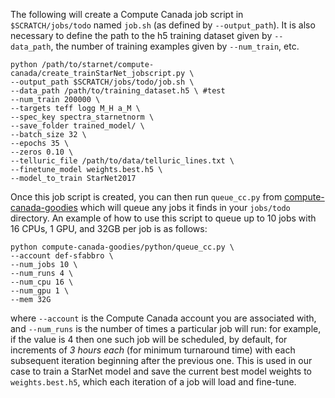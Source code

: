 The following will create a Compute Canada job script in `$SCRATCH/jobs/todo` named `job.sh` (as defined by `--output_path`).
It is also necessary to define the path to the h5 training dataset given by `--data_path`, the number of training examples 
given by `--num_train`, etc.

```
python /path/to/starnet/compute-canada/create_trainStarNet_jobscript.py \
--output_path $SCRATCH/jobs/todo/job.sh \
--data_path /path/to/training_dataset.h5 \ #test
--num_train 200000 \
--targets teff logg M_H a_M \
--spec_key spectra_starnetnorm \
--save_folder trained_model/ \
--batch_size 32 \
--epochs 35 \
--zeros 0.10 \
--telluric_file /path/to/data/telluric_lines.txt \
--finetune_model weights.best.h5 \
--model_to_train StarNet2017 
```

Once this job script is created, you can then run `queue_cc.py` from [compute-canada-goodies](https://github.com/vcg-uvic/compute-canada-goodies)
which will queue any jobs it finds in your `jobs/todo` directory. An example of how to use this script to queue up to 10 jobs
with 16 CPUs, 1 GPU, and 32GB per job is as follows:

```
python compute-canada-goodies/python/queue_cc.py \
--account def-sfabbro \
--num_jobs 10 \
--num_runs 4 \
--num_cpu 16 \
--num_gpu 1 \
--mem 32G
```
where `--account` is the Compute Canada account you are associated with, and `--num_runs` is the number of times a particular 
job will run: for example, if the value is 4 then one such job will be scheduled, by default, for increments of *3 hours each*
(for minimum turnaround time) with each subsequent iteration beginning after the previous one. This is used in our case to
train a StarNet model and save the current best model weights to `weights.best.h5`, which each iteration of a job will load 
and fine-tune.
